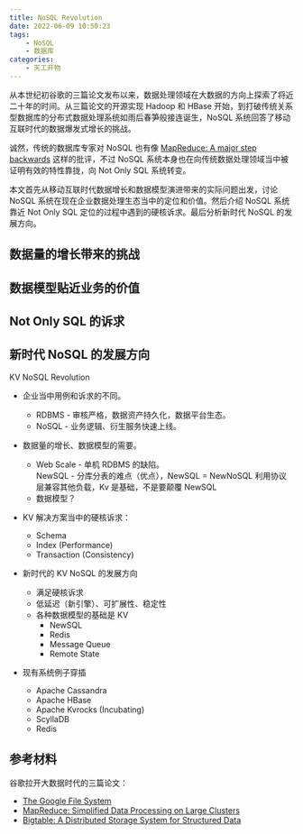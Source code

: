 ```yaml
---
title: NoSQL Revolution
date: 2022-06-09 10:50:23
tags:
    - NoSQL
    - 数据库
categories:
    - 天工开物
---
```


从本世纪初谷歌的三篇论文发布以来，数据处理领域在大数据的方向上探索了将近二十年的时间。从三篇论文的开源实现 Hadoop 和 HBase 开始，到打破传统关系型数据库的分布式数据处理系统如雨后春笋般接连诞生，NoSQL 系统回答了移动互联时代的数据爆发式增长的挑战。

诚然，传统的数据库专家对 NoSQL 也有像 [MapReduce: A major step backwards](https://homes.cs.washington.edu/~billhowe/mapreduce_a_major_step_backwards.html) 这样的批评，不过 NoSQL 系统本身也在向传统数据处理领域当中被证明有效的特性靠拢，向 Not Only SQL 系统转变。

本文首先从移动互联时代数据增长和数据模型演进带来的实际问题出发，讨论 NoSQL 系统在现在企业数据处理生态当中的定位和价值。然后介绍 NoSQL 系统靠近 Not Only SQL 定位的过程中遇到的硬核诉求。最后分析新时代 NoSQL 的发展方向。

<!-- more -->

## 数据量的增长带来的挑战

## 数据模型贴近业务的价值

## Not Only SQL 的诉求

## 新时代 NoSQL 的发展方向

KV NoSQL Revolution

- 企业当中用例和诉求的不同。
	- RDBMS - 审核严格，数据资产持久化，数据平台生态。  
	- NoSQL - 业务逻辑、衍生服务快速上线。  

- 数据量的增长、数据模型的需要。
	- Web Scale - 单机 RDBMS 的缺陷。  
        NewSQL - 分库分表的难点（优点），NewSQL = NewNoSQL
        利用协议层兼容其他负载，Kv 是基础，不是要颠覆 NewSQL
	- 数据模型？

- KV 解决方案当中的硬核诉求：  
	- Schema
	- Index (Performance)  
	- Transaction (Consistency)  

- 新时代的 KV NoSQL 的发展方向
    - 满足硬核诉求
    - 低延迟（新引擎）、可扩展性、稳定性
    - 各种数据模型的基础是 KV
        - NewSQL
        - Redis
        - Message Queue
        - Remote State

- 现有系统例子穿插
    - Apache Cassandra
    - Apache HBase
    - Apache Kvrocks (Incubating)
    - ScyllaDB
    - Redis

## 参考材料

谷歌拉开大数据时代的三篇论文：

* [The Google File System](https://static.googleusercontent.com/media/research.google.com/en//archive/gfs-sosp2003.pdf)
* [MapReduce: Simplified Data Processing on Large Clusters](https://static.googleusercontent.com/media/research.google.com/en//archive/mapreduce-osdi04.pdf)
* [Bigtable: A Distributed Storage System for Structured Data](https://static.googleusercontent.com/media/research.google.com/en//archive/bigtable-osdi06.pdf)